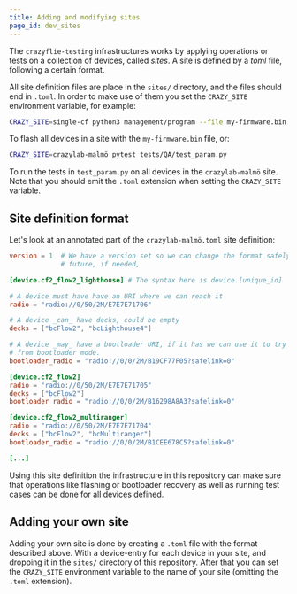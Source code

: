 ```yaml
---
title: Adding and modifying sites
page_id: dev_sites
---
```


The `crazyflie-testing` infrastructures works by applying operations or tests on a collection of devices, called *sites*.
A site is defined by a *toml* file, following a certain format.

All site definition files are place in the `sites/` directory, and the files should end in `.toml`. In order to make use of them you set the `CRAZY_SITE` environment variable, for example:

```bash
CRAZY_SITE=single-cf python3 management/program --file my-firmware.bin
```

To flash all devices in a site with the `my-firmware.bin` file, or:

```bash
CRAZY_SITE=crazylab-malmö pytest tests/QA/test_param.py
```

To run the tests in `test_param.py` on all devices in the `crazylab-malmö` site.
Note that you should emit the `.toml` extension when setting the `CRAZY_SITE` variable.

## Site definition format

Let's look at an annotated part of the `crazylab-malmö.toml` site definition:

```toml
version = 1  # We have a version set so we can change the format safely in the
             # future, if needed,

[device.cf2_flow2_lighthouse] # The syntax here is device.[unique_id]

# A device must have have an URI where we can reach it
radio = "radio://0/50/2M/E7E7E71706"

# A device _can_ have decks, could be empty
decks = ["bcFlow2", "bcLighthouse4"]

# A device _may_ have a bootloader URI, if it has we can use it to try to recover
# from bootloader mode.
bootloader_radio = "radio://0/0/2M/B19CF77F05?safelink=0"

[device.cf2_flow2]
radio = "radio://0/50/2M/E7E7E71705"
decks = ["bcFlow2"]
bootloader_radio = "radio://0/0/2M/B16298A8A3?safelink=0"

[device.cf2_flow2_multiranger]
radio = "radio://0/50/2M/E7E7E71704"
decks = ["bcFlow2", "bcMultiranger"]
bootloader_radio = "radio://0/0/2M/B1CEE678C5?safelink=0"

[...]
```

Using this site definition the infrastructure in this repository can make sure that operations like flashing or bootloader recovery as well as running test cases can be done for all devices defined.

## Adding your own site

Adding your own site is done by creating a `.toml` file with the format described above. With a device-entry for each device in your site, and dropping it in the `sites/` directory of this repository. After that you can set the  `CRAZY_SITE` environment variable to the name of your site (omitting the `.toml` extension).

